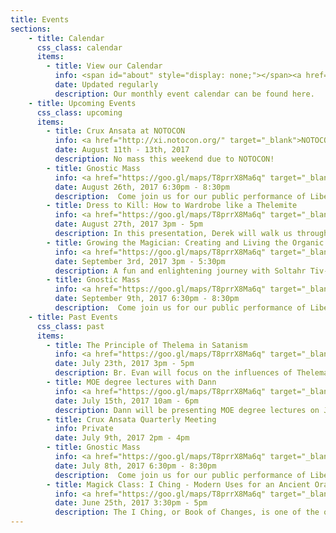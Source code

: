 ```yaml
---
title: Events
sections:
    - title: Calendar
      css_class: calendar
      items:
        - title: View our Calendar
          info: <span id="about" style="display: none;"></span><a href="https://calendar.google.com/calendar/embed?src=cruxansata.oto%40gmail.com&ctz=America/Denver" target="_blank">Google Calendar</a>
          date: Updated regularly
          description: Our monthly event calendar can be found here.
    - title: Upcoming Events
      css_class: upcoming
      items:
        - title: Crux Ansata at NOTOCON
          info: <a href="http://xi.notocon.org/" target="_blank">NOTOCON XI: For the chance of union</a>
          date: August 11th - 13th, 2017
          description: No mass this weekend due to NOTOCON!
        - title: Gnostic Mass
          info: <a href="https://goo.gl/maps/T8prrX8Ma6q" target="_blank">9635 W. Colfax Avenue</a>
          date: August 26th, 2017 6:30pm - 8:30pm
          description:  Come join us for our public performance of Liber XV, The Gnostic Mass.  This ritual is the central rite, both public and private, of the Ordo Templi Orientis.  It is a participatory ritual, meaning that all attendees are expected to take part.  The full script of the ritual can be found <a href="http://lib.oto-usa.org/libri/liber0015.html">here</a>.</p><p>We will begin at 7:00, so we ask that everyone arrives between 6:30 and 6:45 in order to be included in the headcount.</p>A quick reminder: we ask that nobody bring food, drinks, or vape-pens into the temple-space nor into the waiting room.
        - title: Dress to Kill: How to Wardrobe like a Thelemite
          info: <a href="https://goo.gl/maps/T8prrX8Ma6q" target="_blank">9635 W. Colfax Avenue</a>
          date: August 27th, 2017 3pm - 5pm
          description: In this presentation, Derek will walk us through how to use clothing--the most visible part of our personality--as a magickal weapon.</p><p>This presentation is public. $5 donation suggested
        - title: Growing the Magician: Creating and Living the Organic Magical Life
          info: <a href="https://goo.gl/maps/T8prrX8Ma6q" target="_blank">9635 W. Colfax Avenue</a>
          date: September 3rd, 2017 3pm - 5:30pm
          description: A fun and enlightening journey with Soltahr Tiv-Amanda.</p><p>Soltahr Tiv-Amanda, M.A., LPC has been on the magical path for over 30 years, she has taught many and loved the creating of a magical life. She is a therapist, teacher, and group facilitator in search of conscious understanding of the elder experience.</p><p>$10 admission at the door. All are welcome.
        - title: Gnostic Mass
          info: <a href="https://goo.gl/maps/T8prrX8Ma6q" target="_blank">9635 W. Colfax Avenue</a>
          date: September 9th, 2017 6:30pm - 8:30pm
          description:  Come join us for our public performance of Liber XV, The Gnostic Mass.  This ritual is the central rite, both public and private, of the Ordo Templi Orientis.  It is a participatory ritual, meaning that all attendees are expected to take part.  The full script of the ritual can be found <a href="http://lib.oto-usa.org/libri/liber0015.html">here</a>.</p><p>We will begin at 7:00, so we ask that everyone arrives between 6:30 and 6:45 in order to be included in the headcount.</p>A quick reminder: we ask that nobody bring food, drinks, or vape-pens into the temple-space nor into the waiting room.
    - title: Past Events
      css_class: past
      items:
        - title: The Principle of Thelema in Satanism
          info: <a href="https://goo.gl/maps/T8prrX8Ma6q" target="_blank">9635 W. Colfax Avenue</a>
          date: July 23th, 2017 3pm - 5pm
          description: Br. Evan will focus on the influences of Thelema found in modern Satanism, and time willing, modern Left Hand Path philosophy. Through fifteen years of tenure with the Church of Satan and three years with the OTO, Br. Evan has found a wealth of similarities and differences between these paths.</p><p>This class is open to the public. $5 Donation suggested for non-members.
        - title: MOE degree lectures with Dann
          info: <a href="https://goo.gl/maps/T8prrX8Ma6q" target="_blank">9635 W. Colfax Avenue</a>
          date: July 15th, 2017 10am - 6pm
          description: Dann will be presenting MOE degree lectures on July 15th. He will start with Minerval & end with III, with about 90 minutes for each degree (1 hr presentation & 30 minute Q&A). We will start at 10am, cover Minerval & First, then break for lunch. The afternoon will be Second & Third. There will be a hard stop between each lecture to allow those not at the proper degree to leave. This event is open to all dues current initiates in good standing of the appropriate degree.</p><p>Bring your questions!
        - title: Crux Ansata Quarterly Meeting
          info: Private
          date: July 9th, 2017 2pm - 4pm
        - title: Gnostic Mass
          info: <a href="https://goo.gl/maps/T8prrX8Ma6q" target="_blank">9635 W. Colfax Avenue</a>
          date: July 8th, 2017 6:30pm - 8:30pm
          description:  Come join us for our public performance of Liber XV, The Gnostic Mass.  This ritual is the central rite, both public and private, of the Ordo Templi Orientis.  It is a participatory ritual, meaning that all attendees are expected to take part.  The full script of the ritual can be found <a href="http://lib.oto-usa.org/libri/liber0015.html">here</a>.</p><p>We will begin at 7:00, so we ask that everyone arrives between 6:30 and 6:45 in order to be included in the headcount.</p>A quick reminder: we ask that nobody bring food, drinks, or vape-pens into the temple-space nor into the waiting room.
        - title: Magick Class: I Ching - Modern Uses for an Ancient Oracle
          info: <a href="https://goo.gl/maps/T8prrX8Ma6q" target="_blank">9635 W. Colfax Avenue</a>
          date: June 25th, 2017 3:30pm - 5pm
          description: The I Ching, or Book of Changes, is one of the oldest books in the world, and has much to offer the modern occultist. In this class we will give a brief overview of the I Ching's history and development, from prehistoric China all the way to today's English translations, as well as a survey of Aleister Crowley's work with and development of the I Ching, in addition to touching on other related divinatory systems. We will discuss it's function as a moral code as well as its use in divination, and how these might be interpreted in the context of New Aeon.</p><p>Suggested donation $5
---
```

